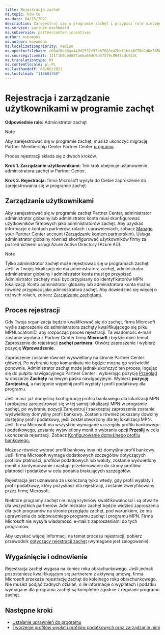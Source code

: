 ```yaml
---
title: Rejestracja zachęt
ms.topic: how-to
ms.date: 04/15/2021
description: Zarejestruj się w programie zachęt i przypisz role niezbędne do zarządzania użytkownikami. W tym artykule opisano proces rejestracji.
ms.service: partner-dashboard
ms.subservice: partnercenter-incentives
author: mseamons
ms.author: mseamons
ms.localizationpriority: medium
ms.openlocfilehash: e084f8c08aa449d2532f37cb7888e42bbf1b8a6f76d2d0d5858b9ca8c3b48f4d
ms.sourcegitcommit: 121f1b9cbd88faeba60dc9b475f9c0647cdc933c
ms.translationtype: MT
ms.contentlocale: pl-PL
ms.lasthandoff: 08/06/2021
ms.locfileid: "115681760"
---
```

# <a name="enrollment-and-user-management-in-the-incentives-program"></a>Rejestracja i zarządzanie użytkownikami w programie zachęt

**Odpowiednie role:** Administrator zachęt

>[!NOTE]
>Aby zarejestrować się w programie zachęt, musisz ukończyć migrację Partner Membership Center Partner Center [programu](./partner-membership-center-retirement-faq.md).

Proces rejestracji składa się z dwóch kroków.

**Krok 1. Zarządzanie użytkownikami:** Ten krok obejmuje ustanowienie administratora zachęt w Partner Center.

**Krok 2. Rejestracja:** firma Microsoft wysyła do Ciebie zaproszenie do zarejestrowania się w programie zachęt.

## <a name="user-management"></a>Zarządzanie użytkownikami

Aby zarejestrować się w programie zachęt Partner Center, administrator administrator globalny lub administrator konta musi skonfigurować użytkowników firmowych jako administratorów zachęt. Aby uzyskać informacje o kontach partnerów, rolach i uprawnieniach, zobacz [Manage your Partner Center account (Zarządzanie kontem partnerskim).](partner-center-account-setup.md) Usługa administrator globalny również skonfigurować użytkowników firmy za pośrednictwem usługi Azure Active Directory (Azure AD).

>[!NOTE]
>Tylko administrator zachęt może rejestrować się w programach zachęt. Jeśli w Twojej lokalizacji nie ma administratora zachęt, administrator administrator globalny i administrator konta musi go przypisać. Administrator zachęty musi być przypisany do identyfikatorów MPN lokalizacji. Konto administrator globalny lub administratora konta można również przypisać jako administratora zachęt. Aby dowiedzieć się więcej o różnych rolach, zobacz [Zarządzanie zachętami.](permissions-overview.md#manage-incentives)

## <a name="enrollment-process"></a>Proces rejestracji

Gdy Twoja organizacja będzie kwalifikować się do zachęt, firma Microsoft wyśle zaproszenie do administratora zachęty kwalifikującego się pliku MPNLocationID, aby rozpocząć proces rejestracji. Ta wiadomość e-mail zostanie wysłana z Partner Center firmy **Microsoft** i będzie mieć temat Zaproszenie do rejestracji **zachęt partnera.** Otwórz zaproszenie i wybierz pozycję **Wprowadzenie**.

Zaproszenie zostanie również wyświetlony na stronie Partner Center głównej. Po wybraniu tego komunikatu nie będzie można go wyświetlić ponownie. Administrator zachęt może jednak ukończyć ten proces, logując się  do pulpitu nawigacyjnego Partner Center i wybierając pozycję [Przegląd](https://partner.microsoft.com/dashboard/) w obszarze **Zachęty** na lewym pasku nawigacyjnym. Wybierz **pozycję Zarejestruj,** a następnie wypełnij profil wypłaty i profil podatkowy dla programu.

Jeśli masz już domyślną konfigurację profilu bankowego dla lokalizacji MPN i próbujesz zarejestrować się w  tej samej lokalizacji MPN w programie zachęt, po wybraniu pozycji Zarejestruj i zaakceptuj zaproszenie zostanie wyświetlony domyślny profil bankowy. Zostanie również pokazany dowolny dostępny profil podatkowy, jeśli został utworzony dla tej lokalizacji MPN. Jeśli firma Microsoft ma wszystkie wymagane szczegóły profilu bankowego i podatkowego, zostanie wyświetlony monit o wybranie opcji **Prześlij** w celu ukończenia rejestracji. Zobacz [Konfigurowanie domyślnego profilu bankowego.](incentives-create-and-manage-your-payout-and-tax-profiles.md#set-up-a-default-bank-profile)

Możesz również wybrać profil bankowy inny niż domyślny profil bankowy. Jeśli firma Microsoft wymaga dodatkowych szczegółów dotyczących profilów płatności,  profilów podatkowych lub  waluty, zostanie wyświetlony monit o kontynuowanie i nastąpi przekierowanie do strony profilów płatności i podatków w celu podania brakujących szczegółów. 

Rejestracja jest uznawana za ukończoną tylko wtedy, gdy profil wypłaty i profil podatkowy, który pozyskasz dla rejestracji, zostanie zweryfikowany przez firmę Microsoft.

Niektóre programy zachęt nie mają kryteriów kwalifikowalności i są otwarte dla wszystkich partnerów. Administrator zachęt będzie widzieć zaproszenia dla tych programów na stronie przeglądu zachęt, pod warunkiem, że ma uprawnienia do odpowiedniego programu zachęt i programu MPN. Firma Microsoft nie wysyła wiadomości e-mail z zaproszeniami do tych programów.

Aby uzyskać więcej informacji na temat procesu rejestracji, pobierz przewodnik [dotyczący rejestracji zachęt](https://partner.microsoft.com/resources/detail/partner-center-incentives-enrollment-pdf) (wymagane jest zalogowanie).

## <a name="expiration-and-renewal"></a>Wygaśnięcie i odnowienie

Rejestracja zachęt wygasa na koniec roku obrachunkowego. Jeśli jednak pozostaniesz kwalifikującym się partnerem z aktywną umową, firma Microsoft przekaże rejestrację zachęt do kolejnego roku obrachunkowego. Nie musisz podjąć żadnych działań, o ile informacje o wypłatach i podatku wymagane dla programu zachęt są kompletne zgodnie z regułami programu zachęt.

## <a name="next-steps"></a>Następne kroki

- [Ustalanie uprawnień do programu](incentives-determined-your-program-eligibility.md)
- [Tworzenie profilów wypłat i profilów podatkowych oraz zarządzanie nimi](incentives-create-and-manage-your-payout-and-tax-profiles.md)